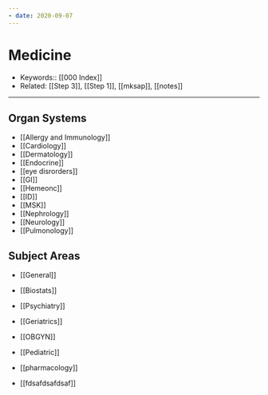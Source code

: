 ```yaml
---
- date: 2020-09-07
---
```


# Medicine

- Keywords:: [[000 Index]]
- Related: [[Step 3]], [[Step 1]], [[mksap]], [[notes]]

---

## Organ Systems

- [[Allergy and Immunology]]
- [[Cardiology]]
- [[Dermatology]]
- [[Endocrine]]
- [[eye disrorders]]
- [[GI]]
- [[Hemeonc]]
- [[ID]]
- [[MSK]]
- [[Nephrology]]
- [[Neurology]]
- [[Pulmonology]]

## Subject Areas

- [[General]]
- [[Biostats]]
- [[Psychiatry]]
- [[Geriatrics]]
- [[OBGYN]]
- [[Pediatric]]
- [[pharmacology]]

- [[fdsafdsafdsaf]]
